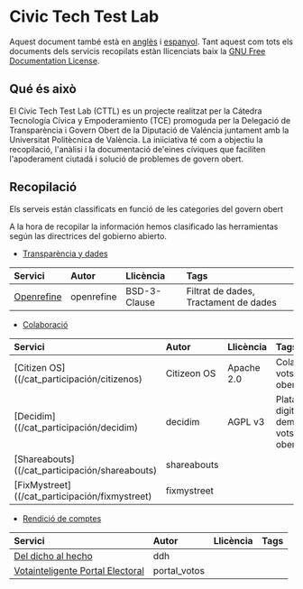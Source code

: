 # Civic Tech Test Lab

Aquest document també està en [anglès](README_en.md) i [espanyol](/README.md). Tant aquest com tots els documents dels servicis recopilats estàn llicenciats baix la [GNU Free Documentation License](/LICENSE).
## Qué és això

El Civic Tech Test Lab (CTTL) es un projecte realitzat per la Cátedra Tecnología Cívica y Empoderamiento (TCE) promoguda per la Delegació de Transparència i Govern Obert de la Diputació de Valéncia juntament amb la Universitat Politècnica de València. La iniiciativa té com a objectiu la recopilació, l'anàlisi i la documentació de'eines cíviques que faciliten l'apoderament ciutadá i solució de problemes de govern obert.


## Recopilació
Els serveis están classificats en funció de les categories del govern obert


A la hora de recopilar la información hemos clasificado las herramientas según las directrices del gobierno abierto.

- [Transparència y dades](/cat_tyd)


| Servici   | Autor       | Llicència   | Tags |
| :--------- | :---------- | :--------- | :------ |
| [Openrefine](/cat_tyd/openrefine) | openrefine | BSD-3-Clause| Filtrat de dades, Tractament de dades

- [Colaboració](/cat_participación)

| Servici   | Autor       | Llicència   | Tags |
| :--------- | :---------- | :--------- | :------ |
| [Citizen OS]((/cat_participación/citizenos) | Citizeon OS | Apache 2.0 | Colaboració, vots, govern obert|
| [Decidim]((/cat_participación/decidim) | decidim | AGPL v3| Plataform digital democràtica, vots, govern obert |
| [Shareabouts]((/cat_participación/shareabouts) | shareabouts | |
| [FixMystreet]((/cat_participación/fixmystreet) | fixmystreet | |

- [Rendició de comptes](/cat_rdc)

| Servici   | Autor       | Llicència   | Tags |
| :--------- | :---------- | :--------- | :------ |
| [Del dicho al hecho](/cat_rdc/ddh) | ddh | |
| [Votainteligente Portal Electoral](/cat_rdc/portal_votos) | portal_votos | |
